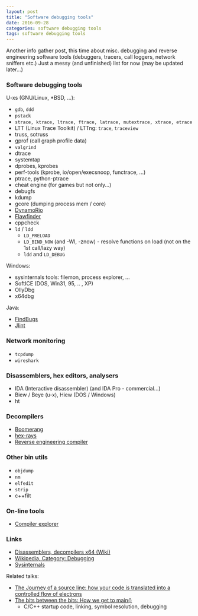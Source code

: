 ```yaml
---
layout: post
title: "Software debugging tools"
date: 2016-09-28
categories: software debugging tools
tags: software debugging tools
---
```

Another info gather post, this time about misc. debugging and reverse engineering
software tools (debuggers, tracers, call loggers, network sniffers etc.)
Just a messy (and unfinished) list for now (may be updated later...)

### Software debugging tools

U-xs (GNU/Linux, *BSD, ...):

- `gdb`, `ddd`
- `pstack`
- `strace, ktrace, ltrace, ftrace, latrace, mutextrace, xtrace, etrace`
- LTT (Linux Trace Toolkit) / LTTng: `trace`, `traceview`
- truss, sotruss
- gprof (call graph profile data)
- `valgrind`
- dtrace
- systemtap
- dprobes, kprobes
- perf-tools (kprobe, io/open/execsnoop, functrace, ...)
- ptrace, python-ptrace
- cheat engine (for games but not only...)
- debugfs
- kdump
- gcore (dumping process mem / core)
- [DynamoRio][dynamorio]
- [Flawfinder][flawfinder]
- cppcheck
- `ld` / `ldd`
  - `LD_PRELOAD`
  - `LD_BIND_NOW` (and -Wl, -znow) - resolve functions on load (not on the 1st call/lazy way)
  - `ldd` and `LD_DEBUG`

Windows:
- sysinternals tools: filemon, process explorer, ...
- SoftICE (DOS, Win31, 95, .. , XP)
- OllyDbg
- x64dbg

Java:

- [FindBugs][findbugs]
- [Jlint][jlint]

### Network monitoring
- `tcpdump`
- `wireshark`

### Disassemblers, hex editors, analysers
- IDA (Interactive disassembler) (and IDA Pro - commercial...)
- Biew / Beye (u-x), Hiew (DOS / Windows)
- ht

### Decompilers
- [Boomerang][5.1.]
- [hex-rays][5.2.]
- [Reverse engineering compiler][5.3.]

### Other bin utils
- `objdump`
- `nm`
- `elfedit`
- `strip`
- c++filt

### On-line tools
- [Compiler explorer][compiler_explorer]

### Links
- [Disassemblers, decompilers x64 (Wiki)][1.]
- [Wikipedia, Category: Debugging][2.]
- [Sysinternals][6.]

Related talks:
- [The Journey of a source line: how your code is translated into a controlled flow of electrons][anowak_talk_cern]
- [The bits between the bits: How we get to main()][bitsbetweenbits]
  - C/C++ startup code, linking, symbol resolution, debugging

[1.]: https://en.wikibooks.org/wiki/X86_Disassembly/Disassemblers_and_Decompilers
[2.]: https://en.wikipedia.org/wiki/Category:Debugging
[6.]: https://technet.microsoft.com/en-us/sysinternals/bb545021.aspx

[5.1.]: http://boomerang.sourceforge.net/
[5.2.]: https://www.hex-rays.com/products/decompiler/
[5.3.]: http://www.backerstreet.com/rec/rec.htm

[compiler_explorer]: https://godbolt.org/

[dynamorio]: http://dynamorio.org/
[flawfinder]: https://dwheeler.com/flawfinder/
[findbugs]: http://findbugs.sourceforge.net/
[jlint]: http://jlint.sourceforge.net/

[anowak_talk_cern]: https://mediastream.cern.ch/MediaArchive/Video/Public2/weblecture-player/index.html?year=2018&lecture=668207&ftime=00:00:05#
[bitsbetweenbits]: https://yotube.com/watch?v=dOfucXtyEsU
